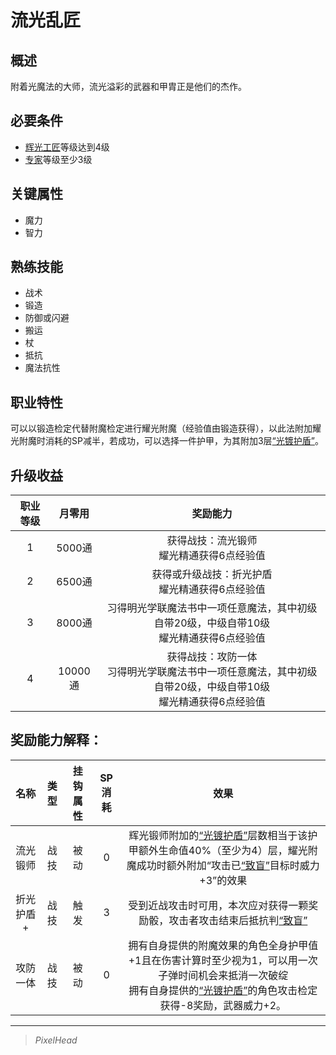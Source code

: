 # 流光乱匠

## 概述

附着光魔法的大师，流光溢彩的武器和甲胄正是他们的杰作。

## 必要条件

* <a href="../lightCraftsman" target="_blank">辉光工匠</a>等级达到4级
* <a href="../../../basicJob/Specialist" target="_blank">专家</a>等级至少3级

## 关键属性

* 魔力
* 智力

## 熟练技能

* 战术
* 锻造
* 防御或闪避
* 搬运
* 杖
* 抵抗
* 魔法抗性
  
## 职业特性

可以以锻造检定代替附魔检定进行耀光附魔（经验值由锻造获得），以此法附加耀光附魔时消耗的SP减半，若成功，可以选择一件护甲，为其附加3层<a href="../../../../status/mark/#光镀护盾" target="_blank">“光镀护盾”</a>。

## 升级收益

职业等级|月零用|奖励能力
:--:|:--:|:--:
1|5000通|获得战技：流光锻师<br>耀光精通获得6点经验值
2|6500通|获得或升级战技：折光护盾<br>耀光精通获得6点经验值
3|8000通|习得明光学联魔法书中一项任意魔法，其中初级自带20级，中级自带10级<br>耀光精通获得6点经验值
4|10000通|获得战技：攻防一体<br>习得明光学联魔法书中一项任意魔法，其中初级自带20级，中级自带10级<br>耀光精通获得6点经验值

## 奖励能力解释：

名称|类型|挂钩属性|SP消耗|效果
:--:|:--:|:--:|:--:|:--:
流光锻师|战技|被动|0|辉光锻师附加的<a href="../../../../status/mark/#光镀护盾" target="_blank">“光镀护盾”</a>层数相当于该护甲额外生命值40%（至少为4）层，耀光附魔成功时额外附加“攻击已<a href="../../../../status/normal/#致盲" target="_blank">“致盲”</a>目标时威力+3”的效果
折光护盾+|战技|触发|3|受到近战攻击时可用，本次应对获得一颗奖励骰，攻击者攻击结束后抵抗判<a href="../../../../status/normal/#致盲" target="_blank">“致盲”</a>
攻防一体|战技|被动|0|拥有自身提供的附魔效果的角色全身护甲值+1且在伤害计算时至少视为1，可以用一次子弹时间机会来抵消一次破绽<br>拥有自身提供的<a href="../../../../status/mark/#光镀护盾" target="_blank">“光镀护盾”</a>的角色攻击检定获得-8奖励，武器威力+2。

---

> *PixelHead*